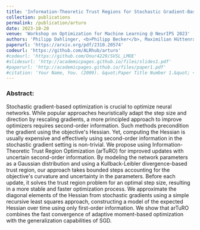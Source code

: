 ```yaml
---
title: 'Information-Theoretic Trust Regions for Stochastic Gradient-Based Optimization'
collection: publications
permalink: /publication/arturo
date: 2023-10-20
venue: 'Workshop on Optimization for Machine Learning @ NeurIPS 2023'
authors: 'Philipp Dahlinger, <b>Philipp Becker</b>, Maximilian Hüttenrauch, Gerhard Neumann'
paperurl: 'https://arxiv.org/pdf/2310.20574'
codeurl: 'https://github.com/ALRhub/arturo'
#codeurl: 'https://github.com/Onur4229/SVSL_LMOE'
#slidesurl: 'http://academicpages.github.io/files/slides1.pdf'
#paperurl: 'http://academicpages.github.io/files/paper1.pdf'
#citation: 'Your Name, You. (2009). &quot;Paper Title Number 1.&quot; <i>Journal 1</i>. 1(1).'
---
```


<p>
<h3> Abstract: </h3>
Stochastic gradient-based optimization is crucial to optimize neural networks. While popular approaches heuristically adapt the step size and direction by rescaling gradients, a more principled approach to improve optimizers requires second-order information. Such methods precondition the gradient using the objective's Hessian. Yet, computing the Hessian is usually expensive and effectively using second-order information in the stochastic gradient setting is non-trivial. We propose using Information-Theoretic Trust Region Optimization (arTuRO) for improved updates with uncertain second-order information. By modeling the network parameters as a Gaussian distribution and using a Kullback-Leibler divergence-based trust region, our approach takes bounded steps accounting for the objective's curvature and uncertainty in the parameters. Before each update, it solves the trust region problem for an optimal step size, resulting in a more stable and faster optimization process. We approximate the diagonal elements of the Hessian from stochastic gradients using a simple recursive least squares approach, constructing a model of the expected Hessian over time using only first-order information. We show that arTuRO combines the fast convergence of adaptive moment-based optimization with the generalization capabilities of SGD.
</p>